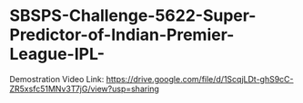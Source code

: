 # SBSPS-Challenge-5622-Super-Predictor-of-Indian-Premier-League-IPL-
Demostration Video Link: https://drive.google.com/file/d/1ScqjLDt-ghS9cC-ZR5xsfc51MNv3T7jG/view?usp=sharing
